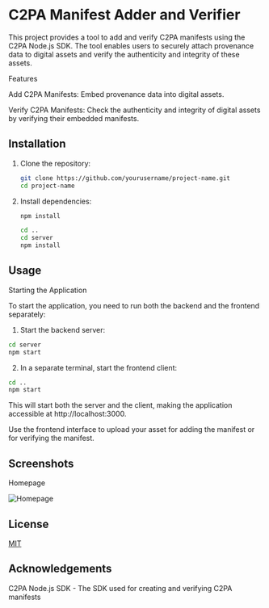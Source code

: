 
# C2PA Manifest Adder and Verifier

This project provides a tool to add and verify C2PA manifests using the C2PA Node.js SDK. The tool enables users to securely attach provenance data to digital assets and verify the authenticity and integrity of these assets.

Features

Add C2PA Manifests: Embed provenance data into digital assets.

Verify C2PA Manifests: Check the authenticity and integrity of digital assets by verifying their embedded manifests.

## Installation

1. Clone the repository:
    ```sh
    git clone https://github.com/yourusername/project-name.git
    cd project-name
    ```

2. Install dependencies:
    ```sh
    npm install
    ```

    ```sh
    cd ..
    cd server
    npm install
    ```

## Usage

Starting the Application

To start the application, you need to run both the backend and the frontend separately:

1. Start the backend server:
```sh
cd server
npm start
```
2. In a separate terminal, start the frontend client:
```sh
cd ..
npm start
```

This will start both the server and the client, making the application accessible at http://localhost:3000.

Use the frontend interface to upload your asset for adding the manifest or for verifying the manifest.


## Screenshots
Homepage

![Homepage](https://drive.google.com/file/d/1neGJaD-CpBk20ELagVNQDoteGYy6I-La/view?usp=drive_link)
## License

[MIT](https://choosealicense.com/licenses/mit/)


## Acknowledgements

C2PA Node.js SDK - The SDK used for creating and verifying C2PA manifests

